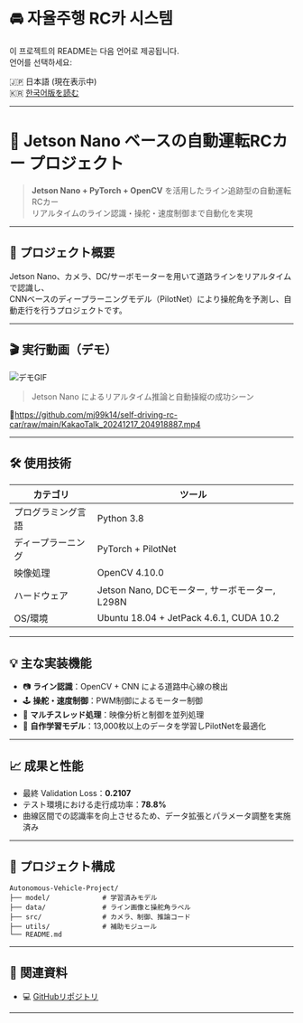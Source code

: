 # 🚘 자율주행 RC카 시스템

이 프로젝트의 README는 다음 언어로 제공됩니다.  
언어를 선택하세요:


🇯🇵 日本語 (現在表示中)  
🇰🇷 [한국어版を読む](README_kr.md)

---

# 🚗 Jetson Nano ベースの自動運転RCカー プロジェクト

> **Jetson Nano + PyTorch + OpenCV** を活用したライン追跡型の自動運転RCカー  
> リアルタイムのライン認識・操舵・速度制御まで自動化を実現

---

## 🧠 プロジェクト概要

Jetson Nano、カメラ、DC/サーボモーターを用いて道路ラインをリアルタイムで認識し、  
CNNベースのディープラーニングモデル（PilotNet）により操舵角を予測し、自動走行を行うプロジェクトです。

---

## 🎬 実行動画（デモ）

![デモGIF](./jetson_rc_car_demo.gif)  
> Jetson Nano によるリアルタイム推論と自動操縦の成功シーン

🔗https://github.com/mj99k14/self-driving-rc-car/raw/main/KakaoTalk_20241217_204918887.mp4


---

## 🛠 使用技術

| カテゴリ | ツール |
|----------|--------|
| プログラミング言語 | Python 3.8 |
| ディープラーニング | PyTorch + PilotNet |
| 映像処理 | OpenCV 4.10.0 |
| ハードウェア | Jetson Nano, DCモーター, サーボモーター, L298N |
| OS/環境 | Ubuntu 18.04 + JetPack 4.6.1, CUDA 10.2 |

---

## 💡 主な実装機能

- 📷 **ライン認識**：OpenCV + CNN による道路中心線の検出  
- 🕹 **操舵・速度制御**：PWM制御によるモーター制御  
- 🔀 **マルチスレッド処理**：映像分析と制御を並列処理  
- 🧠 **自作学習モデル**：13,000枚以上のデータを学習しPilotNetを最適化  

---

## 📈 成果と性能

- 最終 Validation Loss：**0.2107**
- テスト環境における走行成功率：**78.8%**
- 曲線区間での認識率を向上させるため、データ拡張とパラメータ調整を実施済み

---

## 📂 プロジェクト構成

```
Autonomous-Vehicle-Project/
├── model/             # 学習済みモデル
├── data/              # ライン画像と操舵角ラベル
├── src/               # カメラ、制御、推論コード
├── utils/             # 補助モジュール
└── README.md
```

---

## 📎 関連資料

- 💻 [GitHubリポジトリ](https://github.com/mj99k14/self-driving-rc-car)

---
